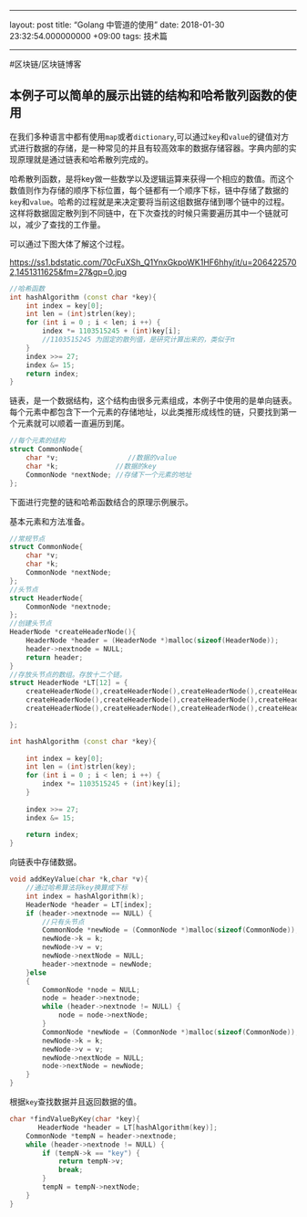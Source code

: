 - - - -
layout: post
title: “Golang 中管道的使用”
date: 2018-01-30 23:32:54.000000000 +09:00
tags: 技术篇
- - - -

#区块链/区块链博客

## 本例子可以简单的展示出链的结构和哈希散列函数的使用
	
在我们多种语言中都有使用`map`或者`dictionary`,可以通过`key`和`value`的键值对方式进行数据的存储，是一种常见的并且有较高效率的数据存储容器。字典内部的实现原理就是通过链表和哈希散列完成的。

哈希散列函数，是将key做一些数学以及逻辑运算来获得一个相应的数值。而这个数值则作为存储的顺序下标位置，每个链都有一个顺序下标，链中存储了数据的`key`和`value`。哈希的过程就是来决定要将当前这组数据存储到哪个链中的过程。这样将数据固定散列到不同链中，在下次查找的时候只需要遍历其中一个链就可以，减少了查找的工作量。

可以通过下图大体了解这个过程。
	
https://ss1.bdstatic.com/70cFuXSh_Q1YnxGkpoWK1HF6hhy/it/u=2064225702,1451311625&fm=27&gp=0.jpg

```c++
//哈希函数
int hashAlgorithm (const char *key){    
    int index = key[0];
    int len = (int)strlen(key);
    for (int i = 0 ; i < len; i ++) {
        index *= 1103515245 + (int)key[i];
		//1103515245 为固定的散列值，是研究计算出来的，类似于π
    }
    index >>= 27;
    index &= 15;
    return index;
}
```


链表，是一个数据结构，这个结构由很多元素组成，本例子中使用的是单向链表。每个元素中都包含下一个元素的存储地址，以此类推形成线性的链，只要找到第一个元素就可以顺着一直遍历到尾。

```c++
//每个元素的结构
struct CommonNode{
    char *v;				 //数据的value
    char *k;              //数据的key
    CommonNode *nextNode; //存储下一个元素的地址
};
```

下面进行完整的链和哈希函数结合的原理示例展示。

基本元素和方法准备。
```c++
//常规节点
struct CommonNode{
    char *v;
    char *k;
    CommonNode *nextNode;
};
//头节点
struct HeaderNode{
    CommonNode *nextnode;
};
//创建头节点
HeaderNode *createHeaderNode(){
    HeaderNode *header = (HeaderNode *)malloc(sizeof(HeaderNode));
    header->nextnode = NULL;
    return header;
}
//存放头节点的数组。存放十二个链。
struct HeaderNode *LT[12] = {
    createHeaderNode(),createHeaderNode(),createHeaderNode(),createHeaderNode(),
    createHeaderNode(),createHeaderNode(),createHeaderNode(),createHeaderNode(),
    createHeaderNode(),createHeaderNode(),createHeaderNode(),createHeaderNode(),

};

int hashAlgorithm (const char *key){
    
    int index = key[0];
    int len = (int)strlen(key);
    for (int i = 0 ; i < len; i ++) {
        index *= 1103515245 + (int)key[i];
    }
    
    index >>= 27;
    index &= 15;
    
    return index;
}
```

向链表中存储数据。
```c++
void addKeyValue(char *k,char *v){
    //通过哈希算法将key换算成下标
    int index = hashAlgorithm(k);
    HeaderNode *header = LT[index];
    if (header->nextnode == NULL) {
        //只有头节点
        CommonNode *newNode = (CommonNode *)malloc(sizeof(CommonNode));
        newNode->k = k;
        newNode->v = v;
        newNode->nextNode = NULL;
        header->nextnode = newNode;
    }else
    {
        CommonNode *node = NULL;
        node = header->nextnode;
        while (header->nextnode != NULL) {
            node = node->nextNode;
        }
        CommonNode *newNode = (CommonNode *)malloc(sizeof(CommonNode));
        newNode->k = k;
        newNode->v = v;
        newNode->nextNode = NULL;
        node->nextNode = newNode;
    }
}
```

根据`key`查找数据并且返回数据的值。
```c++
char *findValueByKey(char *key){
	   HeaderNode *header = LT[hashAlgorithm(key)];
    CommonNode *tempN = header->nextnode;
    while (header->nextnode != NULL) {
        if (tempN->k == "key") {
            return tempN->v;
            break;
        }
        tempN = tempN->nextNode;
    }
}


```